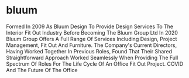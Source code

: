 # bluum
Formed In 2009 As Bluum Design To Provide Design Services To The Interior Fit Out Industry Before Becoming The Bluum Group Ltd In 2020  Bluum Group Offers A Full Range Of Services Including Design, Project Management, Fit Out And Furniture.  The Company's Current Directors, Having Worked Together In Previous Roles, Found That Their Shared Straightforward Approach Worked Seamlessly When Providing The Full Spectrum Of Roles For The Life Cycle Of An Office Fit Out Project.  COVID And The Future Of The Office
